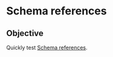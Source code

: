 # Schema references

## Objective

Quickly test [Schema references](https://docs.confluent.io/platform/current/schema-registry/fundamentals/serdes-develop/index.html#schema-references).
